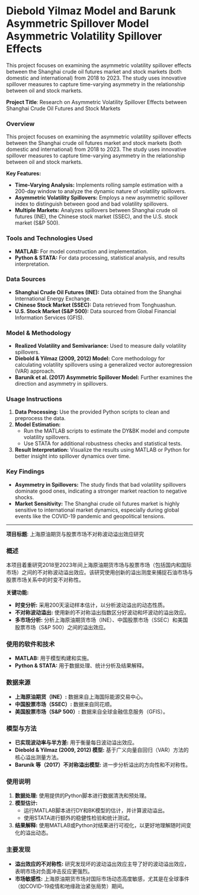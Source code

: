 # Diebold Yilmaz Model and Barunk Asymmetric Spillover Model Asymmetric Volatility Spillover Effects
This project focuses on examining the asymmetric volatility spillover effects between the Shanghai crude oil futures market and stock markets (both domestic and international) from 2018 to 2023.  The study uses innovative spillover measures to capture time-varying asymmetry in the relationship between oil and stock markets.

**Project Title**: Research on Asymmetric Volatility Spillover Effects between Shanghai Crude Oil Futures and Stock Markets

### Overview
This project focuses on examining the asymmetric volatility spillover effects between the Shanghai crude oil futures market and stock markets (both domestic and international) from 2018 to 2023. The study uses innovative spillover measures to capture time-varying asymmetry in the relationship between oil and stock markets.

**Key Features:**
- **Time-Varying Analysis:** Implements rolling sample estimation with a 200-day window to analyze the dynamic nature of volatility spillovers.
- **Asymmetric Volatility Spillovers:** Employs a new asymmetric spillover index to distinguish between good and bad volatility spillovers.
- **Multiple Markets:** Analyzes spillovers between Shanghai crude oil futures (INE), the Chinese stock market (SSEC), and the U.S. stock market (S&P 500).

### Tools and Technologies Used
- **MATLAB:** For model construction and implementation.
- **Python & STATA:** For data processing, statistical analysis, and results interpretation.

### Data Sources
- **Shanghai Crude Oil Futures (INE):** Data obtained from the Shanghai International Energy Exchange.
- **Chinese Stock Market (SSEC):** Data retrieved from Tonghuashun.
- **U.S. Stock Market (S&P 500):** Data sourced from Global Financial Information Services (GFIS).

### Model & Methodology
- **Realized Volatility and Semivariance:** Used to measure daily volatility spillovers.
- **Diebold & Yilmaz (2009, 2012) Model:** Core methodology for calculating volatility spillovers using a generalized vector autoregression (VAR) approach.
- **Baruník et al. (2017) Asymmetric Spillover Model:** Further examines the direction and asymmetry in spillovers.

### Usage Instructions
1. **Data Processing:** Use the provided Python scripts to clean and preprocess the data.
2. **Model Estimation:**
   - Run the MATLAB scripts to estimate the DY&BK model and compute volatility spillovers.
   - Use STATA for additional robustness checks and statistical tests.
3. **Result Interpretation:** Visualize the results using MATLAB or Python for better insight into spillover dynamics over time.

### Key Findings
- **Asymmetry in Spillovers:** The study finds that bad volatility spillovers dominate good ones, indicating a stronger market reaction to negative shocks.
- **Market Sensitivity:** The Shanghai crude oil futures market is highly sensitive to international market dynamics, especially during global events like the COVID-19 pandemic and geopolitical tensions.

---

**项目标题**: 上海原油期货与股票市场不对称波动溢出效应研究

### 概述
本项目着重研究2018至2023年间上海原油期货市场与股票市场（包括国内和国际市场）之间的不对称波动溢出效应。该研究使用创新的溢出测度来捕捉石油市场与股票市场关系中的时变不对称性。

**关键功能:**
- **时变分析:** 采用200天滚动样本估计，以分析波动溢出的动态性质。
- **不对称波动溢出:** 使用新的不对称溢出指数区分好波动和坏波动的溢出效应。
- **多市场分析:** 分析上海原油期货市场（INE）、中国股票市场（SSEC）和美国股票市场（S&P 500）之间的溢出效应。

### 使用的软件和技术
- **MATLAB:** 用于模型构建和实施。
- **Python & STATA:** 用于数据处理、统计分析及结果解释。

### 数据来源
- **上海原油期货（INE）:** 数据来自上海国际能源交易中心。
- **中国股票市场（SSEC）:** 数据来自同花顺。
- **美国股票市场（S&P 500）:** 数据来自全球金融信息服务（GFIS）。

### 模型与方法
- **已实现波动率与半方差:** 用于衡量每日波动溢出效应。
- **Diebold & Yilmaz (2009, 2012) 模型:** 基于广义向量自回归（VAR）方法的核心溢出测量方法。
- **Baruník 等（2017）不对称溢出模型:** 进一步分析溢出的方向性和不对称性。

### 使用说明
1. **数据处理:** 使用提供的Python脚本进行数据清洗和预处理。
2. **模型估计:**
   - 运行MATLAB脚本进行DY和BK模型的估计，并计算波动溢出。
   - 使用STATA进行额外的稳健性检验和统计测试。
3. **结果解释:** 使用MATLAB或Python对结果进行可视化，以更好地理解随时间变化的溢出动态。

### 主要发现
- **溢出效应的不对称性:** 研究发现坏的波动溢出效应主导了好的波动溢出效应，表明市场对负面冲击反应更强烈。
- **市场敏感性:** 上海原油期货市场对国际市场动态高度敏感，尤其是在全球事件（如COVID-19疫情和地缘政治紧张局势）期间。
